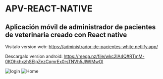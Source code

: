 # APV-REACT-NATIVE

## Aplicación móvil de administrador de pacientes de veterinaria creado con React native

Visitalo version web: https://administrador-de-pacientes-white.netlify.app/

Descargalo version android: https://mega.nz/file/wkc2lA4Q#RTmM-0KOhkhxzhSElpZezCqmrEx0rsTNVh5JlWIMwOI

![login](https://user-images.githubusercontent.com/91045865/203903142-1ce9bdbc-44bc-4582-9440-26d8d356d601.jpeg)
![Home](https://user-images.githubusercontent.com/91045865/203903132-62766404-153d-41bc-ac91-b739d3a9be6d.jpeg)

